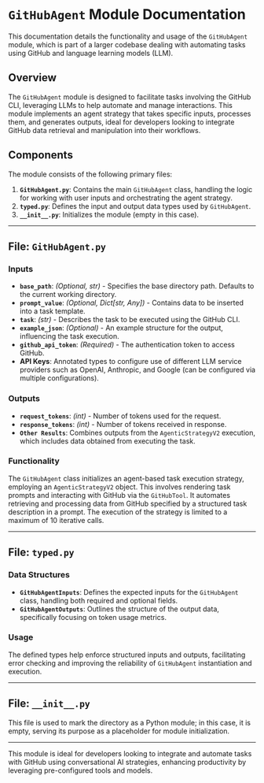 # `GitHubAgent` Module Documentation

This documentation details the functionality and usage of the `GitHubAgent` module, which is part of a larger codebase dealing with automating tasks using GitHub and language learning models (LLM).

## Overview

The `GitHubAgent` module is designed to facilitate tasks involving the GitHub CLI, leveraging LLMs to help automate and manage interactions. This module implements an agent strategy that takes specific inputs, processes them, and generates outputs, ideal for developers looking to integrate GitHub data retrieval and manipulation into their workflows.

## Components

The module consists of the following primary files:

1. **`GitHubAgent.py`**: Contains the main `GitHubAgent` class, handling the logic for working with user inputs and orchestrating the agent strategy.
2. **`typed.py`**: Defines the input and output data types used by `GitHubAgent`.
3. **`__init__.py`**: Initializes the module (empty in this case).

---

## File: `GitHubAgent.py`

### Inputs

- **`base_path`**: *(Optional, str)* - Specifies the base directory path. Defaults to the current working directory.
- **`prompt_value`**: *(Optional, Dict[str, Any])* - Contains data to be inserted into a task template.
- **`task`**: *(str)* - Describes the task to be executed using the GitHub CLI.
- **`example_json`**: *(Optional)* - An example structure for the output, influencing the task execution.
- **`github_api_token`**: *(Required)* - The authentication token to access GitHub.
- **API Keys**: Annotated types to configure use of different LLM service providers such as OpenAI, Anthropic, and Google (can be configured via multiple configurations).

### Outputs

- **`request_tokens`**: *(int)* - Number of tokens used for the request.
- **`response_tokens`**: *(int)* - Number of tokens received in response.
- **`Other Results`**: Combines outputs from the `AgenticStrategyV2` execution, which includes data obtained from executing the task.

### Functionality

The `GitHubAgent` class initializes an agent-based task execution strategy, employing an `AgenticStrategyV2` object. This involves rendering task prompts and interacting with GitHub via the `GitHubTool`. It automates retrieving and processing data from GitHub specified by a structured task description in a prompt. The execution of the strategy is limited to a maximum of 10 iterative calls.

---

## File: `typed.py`

### Data Structures

- **`GitHubAgentInputs`**: Defines the expected inputs for the `GitHubAgent` class, handling both required and optional fields.
- **`GitHubAgentOutputs`**: Outlines the structure of the output data, specifically focusing on token usage metrics.

### Usage

The defined types help enforce structured inputs and outputs, facilitating error checking and improving the reliability of `GitHubAgent` instantiation and execution.

---

## File: `__init__.py`

This file is used to mark the directory as a Python module; in this case, it is empty, serving its purpose as a placeholder for module initialization.

---

This module is ideal for developers looking to integrate and automate tasks with GitHub using conversational AI strategies, enhancing productivity by leveraging pre-configured tools and models.
